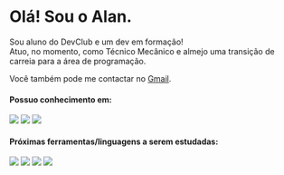 <h1> Olá! Sou o <strong>Alan</strong>. </h1>

<p>
  Sou aluno do DevClub e um dev em formação! 
  <br>
  Atuo, no momento, como Técnico Mecânico e almejo uma transição de carreia para a área de programação.
</p>
<p> 
  Você também pode me contactar no <a href="mailto:alancarlosteixeira@gmail.com" target="_blank">Gmail</a>. 
</p> 
 
<h4> Possuo conhecimento em: </h4>

<p align="left">
 <img src="https://img.shields.io/badge/HTML5-E34F26?style=for-the-badge&logo=html5&logoColor=white">
 <img src="https://img.shields.io/badge/CSS3-1572B6?style=for-the-badge&logo=css3&logoColor=white">
 <img src="https://img.shields.io/badge/GitHub-100000?style=for-the-badge&logo=github&logoColor=white">
</p>
  
<h4> Próximas ferramentas/linguagens a serem estudadas: </h4>
 
 <p align="left">
 <img src="https://img.shields.io/badge/JavaScript-F7DF1E?style=for-the-badge&logo=javascript&logoColor=black">
 <img src="https://img.shields.io/badge/React-20232A?style=for-the-badge&logo=react&logoColor=61DAFB">
 <img src="https://img.shields.io/badge/Node.js-43853D?style=for-the-badge&logo=node.js&logoColor=white">
 <img src="https://img.shields.io/badge/React_Native-20232A?style=for-the-badge&logo=react&logoColor=61DAFB">
</p>
 
